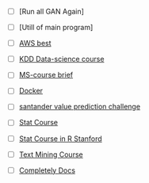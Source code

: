 

- [ ] [Run all GAN Again]
- [ ] [Utill of main program]
- [ ] [AWS best][aws] 
- [ ] [KDD Data-science course][kd]
- [ ] [MS-course brief][ms]
- [ ] [Docker](https://docs.docker.com/v17.09/engine/faq/)
- [ ] [santander value prediction challenge](https://www.kaggle.com/c/santander-value-prediction-challenge)
- [ ] [Stat Course](https://lagunita.stanford.edu/courses/HumanitiesSciences/StatLearning/Winter2016/courseware/f6eb0a2902904c6e8f74a2c15833d1ad/dbbe6095fa55431b8253590e2658dc3e/?activate_block_id=i4x%3A%2F%2FHumanitiesSciences%2FStatLearning%2Fsequential%2Fdbbe6095fa55431b8253590e2658dc3e)
- [ ] [Stat Course in R Stanford](https://www.youtube.com/playlist?list=PL06ytJZ4Ak1rXmlvxTyAdOEfiVEzH00IK)
- [ ] [Text Mining Course](https://www.coursera.org/learn/python-text-mining/home/welcome)
- [ ] [Completely Docs](https://www.github.com/ankishb)


[kd]: https://www.kdnuggets.com/data_mining_course/index.html
[ms]: https://courses.edx.org/courses/course-v1:Microsoft+DAT203.1x+1T2018a/course/
[aws]: https://docs.aws.amazon.com/machine-learning/latest/dg/data-insights.html#accessing-data-insights-on-the-amazon-ml-console
